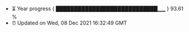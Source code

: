 - ⏳ Year progress { ████████████████████████████▁▁ } 93.61 %
- ⏰ Updated on Wed, 08 Dec 2021 16:32:49 GMT

